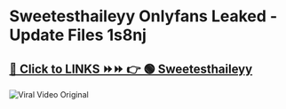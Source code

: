 
 # Sweetesthaileyy Onlyfans Leaked - Update Files 1s8nj

## <h2><a href="https://clipsfans.com/Sweetesthaileyy&ref=git">🔗 Click to LINKS ⏩⏩ 👉 🟢 Sweetesthaileyy </a></h2>

<a href="https://clipsfans.com/Sweetesthaileyy&ref=git" rel="nofollow" data-target="animated-image.originalLink"><img src="https://i.ibb.co.com/xMMVF88/686577567.gif" alt="Viral Video Original" style="max-width: 100%; display: inline-block;" data-target="animated-image.originalImage"></a>


